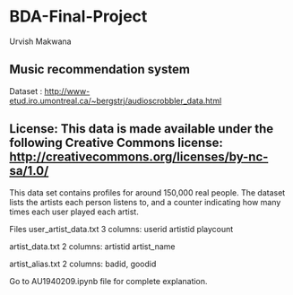 # BDA-Final-Project
Urvish Makwana

Music recommendation system
-------------------------------------------------------------------------------------------------------------------------------------------------------------------------
Dataset : http://www-etud.iro.umontreal.ca/~bergstrj/audioscrobbler_data.html   
                                                                                

License:
This data is made available under the following Creative Commons license:
http://creativecommons.org/licenses/by-nc-sa/1.0/
-------------------------------------------------------------------------------------------------------------------------------------------------------------------------

This data set contains profiles for around 150,000 real people.
The dataset lists the artists each person listens to, and a counter
indicating how many times each user played each artist.


Files
user_artist_data.txt
    3 columns: userid artistid playcount

artist_data.txt
    2 columns: artistid artist_name

artist_alias.txt
    2 columns: badid, goodid


Go to AU1940209.ipynb file for complete explanation.


